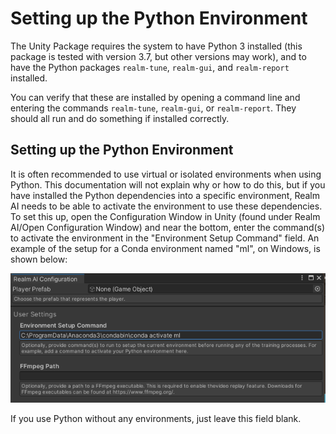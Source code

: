 # Setting up the Python Environment

The Unity Package requires the system to have Python 3 installed (this package is tested with version 3.7, but other versions may work), and to have the Python packages `realm-tune`, `realm-gui`, and `realm-report` installed.

You can verify that these are installed by opening a command line and entering the commands `realm-tune`, `realm-gui`, or `realm-report`. They should all run and do something if installed correctly.

## Setting up the Python Environment

It is often recommended to use virtual or isolated environments when using Python. This documentation will not explain why or how to do this, but if you have installed the Python dependencies into a specific environment, Realm AI needs to be able to activate the environment to use these dependencies. To set this up, open the Configuration Window in Unity (found under Realm AI/Open Configuration Window) and near the bottom, enter the command(s) to activate the environment in the "Environment Setup Command" field. An example of the setup for a Conda environment named "ml", on Windows, is shown below:

![env setup](./env_setup.png)

If you use Python without any environments, just leave this field blank.